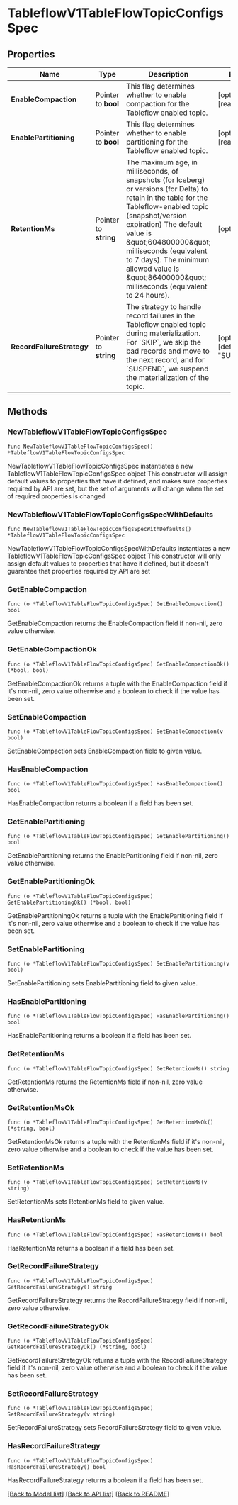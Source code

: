 # TableflowV1TableFlowTopicConfigsSpec

## Properties

Name | Type | Description | Notes
------------ | ------------- | ------------- | -------------
**EnableCompaction** | Pointer to **bool** | This flag determines whether to enable compaction for the Tableflow enabled topic. | [optional] [readonly] 
**EnablePartitioning** | Pointer to **bool** | This flag determines whether to enable partitioning for the Tableflow enabled topic. | [optional] [readonly] 
**RetentionMs** | Pointer to **string** | The maximum age, in milliseconds, of snapshots (for Iceberg) or versions (for Delta) to retain in the table for the Tableflow-enabled topic (snapshot/version expiration)  The default value is \&quot;604800000\&quot; milliseconds (equivalent to 7 days).  The minimum allowed value is \&quot;86400000\&quot; milliseconds (equivalent to 24 hours).  | [optional] 
**RecordFailureStrategy** | Pointer to **string** | The strategy to handle record failures in the Tableflow enabled topic during materialization.  For &#x60;SKIP&#x60;, we skip the bad records and move to the next record,  and for &#x60;SUSPEND&#x60;, we suspend the materialization of the topic.  | [optional] [default to "SUSPEND"]

## Methods

### NewTableflowV1TableFlowTopicConfigsSpec

`func NewTableflowV1TableFlowTopicConfigsSpec() *TableflowV1TableFlowTopicConfigsSpec`

NewTableflowV1TableFlowTopicConfigsSpec instantiates a new TableflowV1TableFlowTopicConfigsSpec object
This constructor will assign default values to properties that have it defined,
and makes sure properties required by API are set, but the set of arguments
will change when the set of required properties is changed

### NewTableflowV1TableFlowTopicConfigsSpecWithDefaults

`func NewTableflowV1TableFlowTopicConfigsSpecWithDefaults() *TableflowV1TableFlowTopicConfigsSpec`

NewTableflowV1TableFlowTopicConfigsSpecWithDefaults instantiates a new TableflowV1TableFlowTopicConfigsSpec object
This constructor will only assign default values to properties that have it defined,
but it doesn't guarantee that properties required by API are set

### GetEnableCompaction

`func (o *TableflowV1TableFlowTopicConfigsSpec) GetEnableCompaction() bool`

GetEnableCompaction returns the EnableCompaction field if non-nil, zero value otherwise.

### GetEnableCompactionOk

`func (o *TableflowV1TableFlowTopicConfigsSpec) GetEnableCompactionOk() (*bool, bool)`

GetEnableCompactionOk returns a tuple with the EnableCompaction field if it's non-nil, zero value otherwise
and a boolean to check if the value has been set.

### SetEnableCompaction

`func (o *TableflowV1TableFlowTopicConfigsSpec) SetEnableCompaction(v bool)`

SetEnableCompaction sets EnableCompaction field to given value.

### HasEnableCompaction

`func (o *TableflowV1TableFlowTopicConfigsSpec) HasEnableCompaction() bool`

HasEnableCompaction returns a boolean if a field has been set.

### GetEnablePartitioning

`func (o *TableflowV1TableFlowTopicConfigsSpec) GetEnablePartitioning() bool`

GetEnablePartitioning returns the EnablePartitioning field if non-nil, zero value otherwise.

### GetEnablePartitioningOk

`func (o *TableflowV1TableFlowTopicConfigsSpec) GetEnablePartitioningOk() (*bool, bool)`

GetEnablePartitioningOk returns a tuple with the EnablePartitioning field if it's non-nil, zero value otherwise
and a boolean to check if the value has been set.

### SetEnablePartitioning

`func (o *TableflowV1TableFlowTopicConfigsSpec) SetEnablePartitioning(v bool)`

SetEnablePartitioning sets EnablePartitioning field to given value.

### HasEnablePartitioning

`func (o *TableflowV1TableFlowTopicConfigsSpec) HasEnablePartitioning() bool`

HasEnablePartitioning returns a boolean if a field has been set.

### GetRetentionMs

`func (o *TableflowV1TableFlowTopicConfigsSpec) GetRetentionMs() string`

GetRetentionMs returns the RetentionMs field if non-nil, zero value otherwise.

### GetRetentionMsOk

`func (o *TableflowV1TableFlowTopicConfigsSpec) GetRetentionMsOk() (*string, bool)`

GetRetentionMsOk returns a tuple with the RetentionMs field if it's non-nil, zero value otherwise
and a boolean to check if the value has been set.

### SetRetentionMs

`func (o *TableflowV1TableFlowTopicConfigsSpec) SetRetentionMs(v string)`

SetRetentionMs sets RetentionMs field to given value.

### HasRetentionMs

`func (o *TableflowV1TableFlowTopicConfigsSpec) HasRetentionMs() bool`

HasRetentionMs returns a boolean if a field has been set.

### GetRecordFailureStrategy

`func (o *TableflowV1TableFlowTopicConfigsSpec) GetRecordFailureStrategy() string`

GetRecordFailureStrategy returns the RecordFailureStrategy field if non-nil, zero value otherwise.

### GetRecordFailureStrategyOk

`func (o *TableflowV1TableFlowTopicConfigsSpec) GetRecordFailureStrategyOk() (*string, bool)`

GetRecordFailureStrategyOk returns a tuple with the RecordFailureStrategy field if it's non-nil, zero value otherwise
and a boolean to check if the value has been set.

### SetRecordFailureStrategy

`func (o *TableflowV1TableFlowTopicConfigsSpec) SetRecordFailureStrategy(v string)`

SetRecordFailureStrategy sets RecordFailureStrategy field to given value.

### HasRecordFailureStrategy

`func (o *TableflowV1TableFlowTopicConfigsSpec) HasRecordFailureStrategy() bool`

HasRecordFailureStrategy returns a boolean if a field has been set.


[[Back to Model list]](../README.md#documentation-for-models) [[Back to API list]](../README.md#documentation-for-api-endpoints) [[Back to README]](../README.md)


